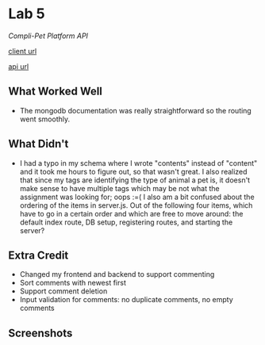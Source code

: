 # Lab 5 

*Compli-Pet Platform API*

[client url](https://snowxposts.netlify.app/)

[api url](https://compli-pet-platform-server.herokuapp.com/)

## What Worked Well
- The mongodb documentation was really straightforward so the routing went smoothly. 

## What Didn't
- I had a typo in my schema where I wrote "contents" instead of "content" and it took me hours to figure out, so that wasn't great. I also realized that since my tags are identifying the type of animal a pet is, it doesn't make sense to have multiple tags which may be not what the assignment was looking for; oops :=( I also am a bit confused about the ordering of the items in server.js. Out of the following four items, which have to go in a certain order and which are free to move around: the default index route, DB setup, registering routes, and starting the server? 

## Extra Credit
- Changed my frontend and backend to support commenting
- Sort comments with newest first
- Support comment deletion
- Input validation for comments: no duplicate comments, no empty comments

## Screenshots
